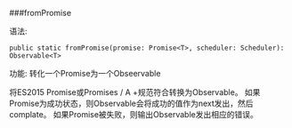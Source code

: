 ###fromPromise

语法:


```
public static fromPromise(promise: Promise<T>, scheduler: Scheduler): Observable<T>
```

功能: 转化一个Promise为一个Obseervable

将ES2015 Promise或Promises / A +规范符合转换为Observable。 如果Promise为成功状态，则Observable会将成功的值作为next发出，然后complate。 如果Promise被失败，则输出Observable发出相应的错误。